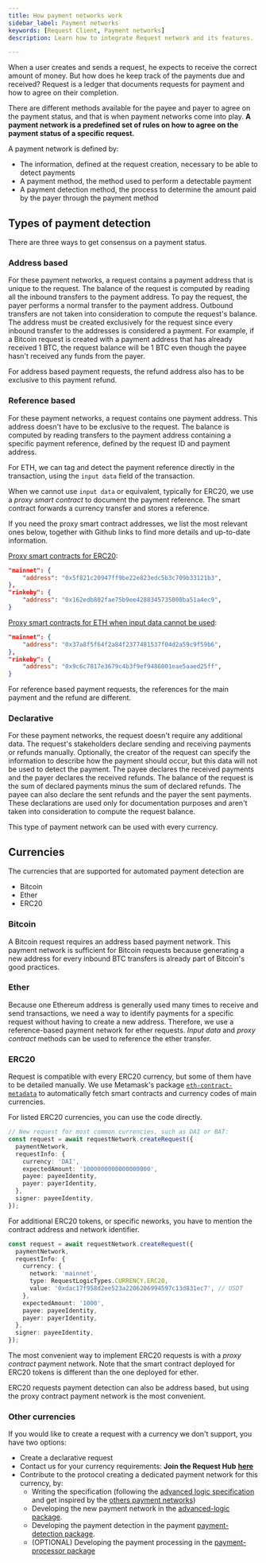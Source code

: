 ```yaml
---
title: How payment networks work
sidebar_label: Payment networks
keywords: [Request Client, Payment networks]
description: Learn how to integrate Request network and its features.

---
```


When a user creates and sends a request, he expects to receive the correct amount of money. But how does he keep track of the payments due and received? Request is a ledger that documents requests for payment and how to agree on their completion.

There are different methods available for the payee and payer to agree on the payment status, and that is when payment networks come into play. **A payment network is a predefined set of rules on how to agree on the payment status of a specific request.**

A payment network is defined by:
* The information, defined at the request creation, necessary to be able to detect payments
* A payment method, the method used to perform a detectable payment
* A payment detection method, the process to determine the amount paid by the payer through the payment method

## Types of payment detection

There are three ways to get consensus on a payment status.

### Address based

For these payment networks, a request contains a payment address that is unique to the request.
The balance of the request is computed by reading all the inbound transfers to the payment address. To pay the request, the payer performs a normal transfer to the payment address.
Outbound transfers are not taken into consideration to compute the request's balance.
The address must be created exclusively for the request since every inbound transfer to the addresses is considered a payment. For example, if a Bitcoin request is created with a payment address that has already received 1 BTC, the request balance will be 1 BTC even though the payee hasn't received any funds from the payer.

For address based payment requests, the refund address also has to be exclusive to this payment refund.

### Reference based

For these payment networks, a request contains one payment address. This address doesn't have to be exclusive to the request.
The balance is computed by reading transfers to the payment address containing a specific payment reference, defined by the request ID and payment address.

For ETH, we can tag and detect the payment reference directly in the transaction, using the `input data` field of the transaction.

When we cannot use `input data` or equivalent, typically for ERC20, we use a *proxy smart contract* to document the payment reference.
The smart contract forwards a currency transfer and stores a reference.

If you need the proxy smart contract addresses, we list the most relevant ones below, together with Github links to find more details and up-to-date information.

[Proxy smart contracts for ERC20](https://github.com/RequestNetwork/requestNetwork/blob/master/packages/smart-contracts/artifacts/ERC20Proxy/artifacts.json):
```json
"mainnet": {
	"address": "0x5f821c20947ff9be22e823edc5b3c709b33121b3",
},
"rinkeby": {
	"address": "0x162edb802fae75b9ee4288345735008ba51a4ec9",
}
```
[Proxy smart contracts for ETH when input data cannot be used](https://github.com/RequestNetwork/requestNetwork/blob/master/packages/smart-contracts/artifacts/EthereumProxy/artifacts.json):
```json
"mainnet": {
	"address": "0x37a8f5f64f2a84f2377481537f04d2a59c9f59b6",
},
"rinkeby": {
	"address": "0x9c6c7817e3679c4b3f9ef9486001eae5aaed25ff",
}
```

For reference based payment requests, the references for the main payment and the refund are different.

### Declarative

For these payment networks, the request doesn't require any additional data. The request's stakeholders declare sending and receiving payments or refunds manually. Optionally, the creator of the request can specify the information to describe how the payment should occur, but this data will not be used to detect the payment. 
The payee declares the received payments and the payer declares the received refunds. The balance of the request is the sum of declared payments minus the sum of declared refunds.
The payee can also declare the sent refunds and the payer the sent payments. These declarations are used only for documentation purposes and aren't taken into consideration to compute the request balance.

This type of payment network can be used with every currency.

## Currencies

The currencies that are supported for automated payment detection are
* Bitcoin
* Ether
* ERC20

### Bitcoin

A Bitcoin request requires an address based payment network.
This payment network is sufficient for Bitcoin requests because generating a new address for every inbound BTC transfers is already part of Bitcoin's good practices.

### Ether

Because one Ethereum address is generally used many times to receive and send transactions, we need a way to identify payments for a specific request without having to create a new address. Therefore, we use a reference-based payment network for ether requests.
*Input data* and *proxy contract* methods can be used to reference the ether transfer. 

### ERC20

Request is compatible with every ERC20 currency, but some of them have to be detailed manually. We use Metamask's package [`eth-contract-metadata`](https://github.com/MetaMask/eth-contract-metadata) to automatically fetch smart contracts and currency codes of main currencies.

For listed ERC20 currencies, you can use the code directly.
```typescript
// New request for most common currencies, such as DAI or BAT:
const request = await requestNetwork.createRequest({
  paymentNetwork,
  requestInfo: {
    currency: 'DAI',
    expectedAmount: '1000000000000000000',
    payee: payeeIdentity,
    payer: payerIdentity,
  },
  signer: payeeIdentity,
});
```

For additional ERC20 tokens, or specific neworks, you have to mention the contract address and network identifier.
```typescript
const request = await requestNetwork.createRequest({
  paymentNetwork,
  requestInfo: {
    currency: {
      network: 'mainnet',
      type: RequestLogicTypes.CURRENCY.ERC20,
      value: '0xdac17f958d2ee523a2206206994597c13d831ec7', // USDT
    },
    expectedAmount: '1000',
    payee: payeeIdentity,
    payer: payerIdentity,
  },
  signer: payeeIdentity,
});
```

The most convenient way to implement ERC20 requests is with a *proxy contract* payment network.
Note that the smart contract deployed for ERC20 tokens is different than the one deployed for ether.

ERC20 requests payment detection can also be address based, but using the proxy contract payment network is the most convenient.

### Other currencies 

If you would like to create a request with a currency we don't support, you have two options:
- Create a declarative request
- Contact us for your currency requirements: **Join the Request Hub** [**here**](https://join.slack.com/t/requesthub/shared_invite/enQtMjkwNDQwMzUwMjI3LWNlYTlmODViMmE3MzY0MWFiMTUzYmNiMWEyZmNiNWZhMjM3MTEzN2JkZTMxN2FhN2NmODFkNmU5MDBmOTUwMjA)
- Contribute to the protocol creating a dedicated payment network for this currency, by:
  - Writing the specification (following the [advanced logic specification](https://github.com/RequestNetwork/requestNetwork/blob/master/packages/advanced-logic/specs/advanced-logic-specs-0.1.0.md) and get inspired by the [others payment networks](https://github.com/RequestNetwork/requestNetwork/tree/master/packages/advanced-logic/specs))
  - Developing the new payment network in the [advanced-logic package](https://github.com/RequestNetwork/requestNetwork/tree/master/packages/advanced-logic/src/extensions/payment-network).
  - Developing the payment detection in the payment [payment-detection package](https://github.com/RequestNetwork/requestNetwork/tree/master/packages/payment-detection).
  - (OPTIONAL) Developing the payment processing in the [payment-processor package](https://github.com/RequestNetwork/requestNetwork/tree/master/packages/payment-processor)
